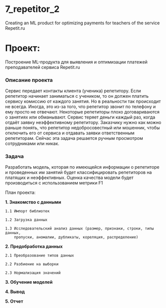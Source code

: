 # 7_repetitor_2
Creating an ML product for optimizing payments for teachers of the service Repetit.ru


# Проект:

Построение ML-продукта для выявления и оптимизации платежей преподавателей сервиса Repetit.ru

### Описание проекта

Сервис передает контакты клиента (ученика) репетитору. Если репетитор начинает заниматься с учеником, то он должен платить сервису комиссию от каждого занятия. 
Но в реальности так происходит не всегда. Иногда, это из-за того, что репетитор звонит по телефону и ему просто не отвечают. 
Некоторые репетиторы плохо договариваются о занятиях или обманывают. Сервис теряет деньги каждый раз, когда отдаёт заявку неэффективному репетитору. 
Заказчику нужно как можно раньше понять, что репетитор недобросовестный или мошенник, чтобы отключить его от сервиса и отдавать заявки ответственным репетиторам.
Сейчас эта задача решается ручным просмотром сотрудниками или никак.


### Задача

Разработать модель, которая по имеющейся информации о репетиторе и проведенных им занятий 
будет классифицировать репетиторов на платящих и неэффективных. 
Оценка качества модели будет производиться с использованием метрики F1



План проекта:



**1. Знакомство с данными**

    1.1 Импорт библиотек
    
    1.2 Загрузка данных
    
    1.3 Исследовательский анализ данных (размер, признаки, строки, типы данных, 
        пропуски, аномалии, дубликаты, кореляция, распределение)
    
 **2. Предобработка данных**
    
    2.1 Преобразование типов данных
    
    2.2 Разбиение на выборки
    
    2.3 Нормализация значений
    
 **3. Обучение моделей**


 **4. Вывод**

 **5. Отчет**
